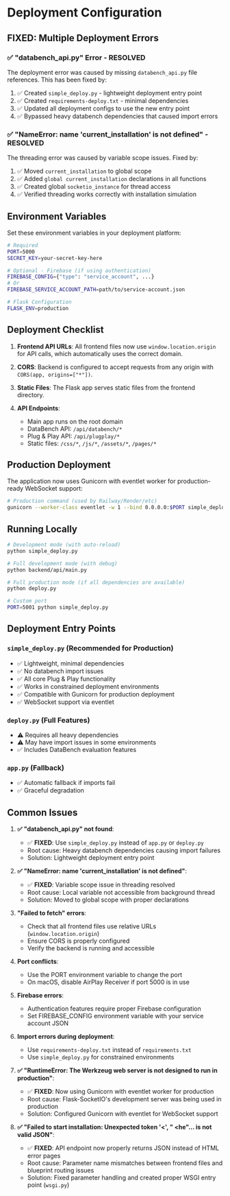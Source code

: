 # Deployment Configuration

## FIXED: Multiple Deployment Errors

### ✅ "databench_api.py" Error - RESOLVED
The deployment error was caused by missing `databench_api.py` file references. This has been fixed by:

1. ✅ Created `simple_deploy.py` - lightweight deployment entry point
2. ✅ Created `requirements-deploy.txt` - minimal dependencies 
3. ✅ Updated all deployment configs to use the new entry point
4. ✅ Bypassed heavy databench dependencies that caused import errors

### ✅ "NameError: name 'current_installation' is not defined" - RESOLVED
The threading error was caused by variable scope issues. Fixed by:

1. ✅ Moved `current_installation` to global scope
2. ✅ Added `global current_installation` declarations in all functions
3. ✅ Created global `socketio_instance` for thread access
4. ✅ Verified threading works correctly with installation simulation

## Environment Variables

Set these environment variables in your deployment platform:

```bash
# Required
PORT=5000
SECRET_KEY=your-secret-key-here

# Optional - Firebase (if using authentication)
FIREBASE_CONFIG={"type": "service_account", ...}
# Or
FIREBASE_SERVICE_ACCOUNT_PATH=path/to/service-account.json

# Flask Configuration
FLASK_ENV=production
```

## Deployment Checklist

1. **Frontend API URLs**: All frontend files now use `window.location.origin` for API calls, which automatically uses the correct domain.

2. **CORS**: Backend is configured to accept requests from any origin with `CORS(app, origins=["*"])`.

3. **Static Files**: The Flask app serves static files from the frontend directory.

4. **API Endpoints**: 
   - Main app runs on the root domain
   - DataBench API: `/api/databench/*`
   - Plug & Play API: `/api/plugplay/*`
   - Static files: `/css/*`, `/js/*`, `/assets/*`, `/pages/*`

## Production Deployment

The application now uses Gunicorn with eventlet worker for production-ready WebSocket support:

```bash
# Production command (used by Railway/Render/etc)
gunicorn --worker-class eventlet -w 1 --bind 0.0.0.0:$PORT simple_deploy:app
```

## Running Locally

```bash
# Development mode (with auto-reload)
python simple_deploy.py

# Full development mode (with debug)
python backend/api/main.py

# Full production mode (if all dependencies are available)
python deploy.py

# Custom port
PORT=5001 python simple_deploy.py
```

## Deployment Entry Points

### `simple_deploy.py` (Recommended for Production)
- ✅ Lightweight, minimal dependencies
- ✅ No databench import issues
- ✅ All core Plug & Play functionality
- ✅ Works in constrained deployment environments
- ✅ Compatible with Gunicorn for production deployment
- ✅ WebSocket support via eventlet

### `deploy.py` (Full Features)
- ⚠️ Requires all heavy dependencies
- ⚠️ May have import issues in some environments
- ✅ Includes DataBench evaluation features

### `app.py` (Fallback)
- ✅ Automatic fallback if imports fail
- ✅ Graceful degradation

## Common Issues

1. **✅ "databench_api.py" not found**: 
   - ✅ **FIXED**: Use `simple_deploy.py` instead of `app.py` or `deploy.py`
   - Root cause: Heavy databench dependencies causing import failures
   - Solution: Lightweight deployment entry point

2. **✅ "NameError: name 'current_installation' is not defined"**: 
   - ✅ **FIXED**: Variable scope issue in threading resolved
   - Root cause: Local variable not accessible from background thread
   - Solution: Moved to global scope with proper declarations

3. **"Failed to fetch" errors**: 
   - Check that all frontend files use relative URLs (`window.location.origin`)
   - Ensure CORS is properly configured
   - Verify the backend is running and accessible

4. **Port conflicts**:
   - Use the PORT environment variable to change the port
   - On macOS, disable AirPlay Receiver if port 5000 is in use

5. **Firebase errors**:
   - Authentication features require proper Firebase configuration
   - Set FIREBASE_CONFIG environment variable with your service account JSON

6. **Import errors during deployment**:
   - Use `requirements-deploy.txt` instead of `requirements.txt`
   - Use `simple_deploy.py` for constrained environments

7. **✅ "RuntimeError: The Werkzeug web server is not designed to run in production"**:
   - ✅ **FIXED**: Now using Gunicorn with eventlet worker for production
   - Root cause: Flask-SocketIO's development server was being used in production
   - Solution: Configured Gunicorn with eventlet for WebSocket support

8. **✅ "Failed to start installation: Unexpected token '<', \"<html> <he\"... is not valid JSON"**:
   - ✅ **FIXED**: API endpoint now properly returns JSON instead of HTML error pages
   - Root cause: Parameter name mismatches between frontend files and blueprint routing issues  
   - Solution: Fixed parameter handling and created proper WSGI entry point (`wsgi.py`)